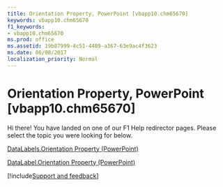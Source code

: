 ```yaml
---
title: Orientation Property, PowerPoint [vbapp10.chm65670]
keywords: vbapp10.chm65670
f1_keywords:
- vbapp10.chm65670
ms.prod: office
ms.assetid: 19b87999-4c51-4489-a367-63e9ac4f3623
ms.date: 06/08/2017
localization_priority: Normal
---
```



# Orientation Property, PowerPoint [vbapp10.chm65670]

Hi there! You have landed on one of our F1 Help redirector pages. Please select the topic you were looking for below.

[DataLabels.Orientation Property (PowerPoint)](https://msdn.microsoft.com/library/db210fce-1242-63bc-0b0c-2e2d5c1aba39%28Office.15%29.aspx)

[DataLabel.Orientation Property (PowerPoint)](https://msdn.microsoft.com/library/2e7c4976-0549-9e03-6564-fb5db8667d64%28Office.15%29.aspx)

[!include[Support and feedback](~/includes/feedback-boilerplate.md)]